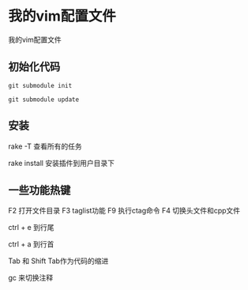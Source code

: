 # 我的vim配置文件

我的vim配置文件

## 初始化代码

``` shell
git submodule init

git submodule update

```

## 安装

rake -T 查看所有的任务

rake install 安装插件到用户目录下


## 一些功能热键

F2 打开文件目录
F3 taglist功能
F9 执行ctag命令
F4 切换头文件和cpp文件

ctrl + e 到行尾

ctrl + a 到行首

Tab 和 Shift Tab作为代码的缩进

gc 来切换注释

